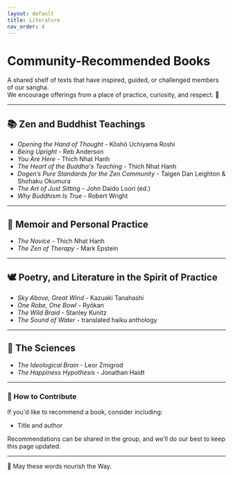 ```yaml
---
layout: default
title: Literature
nav_order: 4
---
```


# Community-Recommended Books

A shared shelf of texts that have inspired, guided, or challenged members of our sangha.  
We encourage offerings from a place of practice, curiosity, and respect. 🌿

---

## 📚 Zen and Buddhist Teachings

- *Opening the Hand of Thought* - Kōshō Uchiyama Roshi  
- *Being Upright* - Reb Anderson  
- *You Are Here* - Thich Nhat Hanh  
- *The Heart of the Buddha's Teaching* - Thich Nhat Hanh  
- *Dogen’s Pure Standards for the Zen Community* - Taigen Dan Leighton & Shohaku Okumura  
- *The Art of Just Sitting* - John Daido Loori (ed.)
- *Why Buddhism Is True* - Robert Wright

---

## 🧘 Memoir and Personal Practice

- *The Novice* - Thich Nhat Hanh  
- *The Zen of Therapy* - Mark Epstein  

---

## 🕊️ Poetry, and Literature in the Spirit of Practice

- *Sky Above, Great Wind* - Kazuaki Tanahashi  
- *One Robe, One Bowl* - Ryōkan  
- *The Wild Braid* - Stanley Kunitz  
- *The Sound of Water* - translated haiku anthology  

---

## 🧠 The Sciences

- *The Ideological Brain* - Leor Zmigrod
- *The Happiness Hypothesis* - Jonathan Haidt

---

### 📖 How to Contribute

If you'd like to recommend a book, consider including:

- Title and author

Recommendations can be shared in the group, and we’ll do our best to keep this page updated.

---

🙏 May these words nourish the Way.

